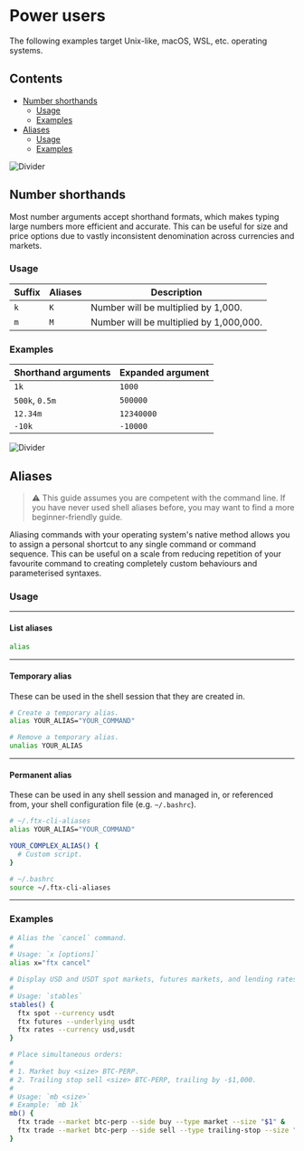 # Power users

The following examples target Unix-like, macOS, WSL, etc. operating systems.

## Contents

- [Number shorthands](#number-shorthands)
  - [Usage](#usage)
  - [Examples](#examples)
- [Aliases](#aliases)
  - [Usage](#usage-1)
  - [Examples](#examples-1)

![Divider](../images/divider.png)

## Number shorthands

Most number arguments accept shorthand formats, which makes typing large numbers more efficient and accurate. This can be useful for size and price options due to vastly inconsistent denomination across currencies and markets.

### Usage

| Suffix | Aliases | Description                             |
| ------ | ------- | --------------------------------------- |
| `k`    | `K`     | Number will be multiplied by 1,000.     |
| `m`    | `M`     | Number will be multiplied by 1,000,000. |

### Examples

| Shorthand arguments | Expanded argument |
| ------------------- | ----------------- |
| `1k`                | `1000`            |
| `500k`, `0.5m`      | `500000`          |
| `12.34m`            | `12340000`        |
| `-10k`              | `-10000`          |

![Divider](../images/divider.png)

## Aliases

> ⚠️ This guide assumes you are competent with the command line. If you have never used shell aliases before, you may want to find a more beginner-friendly guide.

Aliasing commands with your operating system's native method allows you to assign a personal shortcut to any single command or command sequence. This can be useful on a scale from reducing repetition of your favourite command to creating completely custom behaviours and parameterised syntaxes.

### Usage

---

#### List aliases

```sh
alias
```

---

#### Temporary alias

These can be used in the shell session that they are created in.

```sh
# Create a temporary alias.
alias YOUR_ALIAS="YOUR_COMMAND"

# Remove a temporary alias.
unalias YOUR_ALIAS
```

---

#### Permanent alias

These can be used in any shell session and managed in, or referenced from, your shell configuration file (e.g. `~/.bashrc`).

```sh
# ~/.ftx-cli-aliases
alias YOUR_ALIAS="YOUR_COMMAND"

YOUR_COMPLEX_ALIAS() {
  # Custom script.
}

# ~/.bashrc
source ~/.ftx-cli-aliases
```

---

### Examples

```sh
# Alias the `cancel` command.
#
# Usage: `x [options]`
alias x="ftx cancel"

# Display USD and USDT spot markets, futures markets, and lending rates.
#
# Usage: `stables`
stables() {
  ftx spot --currency usdt
  ftx futures --underlying usdt
  ftx rates --currency usd,usdt
}

# Place simultaneous orders:
#
# 1. Market buy <size> BTC-PERP.
# 2. Trailing stop sell <size> BTC-PERP, trailing by -$1,000.
#
# Usage: `mb <size>`
# Example: `mb 1k`
mb() {
  ftx trade --market btc-perp --side buy --type market --size "$1" &
  ftx trade --market btc-perp --side sell --type trailing-stop --size "$1" --trail-value -1k &
}
```
